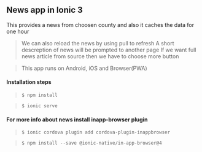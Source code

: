 ## News app in Ionic 3
This provides a news from choosen county and also it caches the data for one hour
> We can also reload the news by using pull to refresh
>A short descreption of news will be prompted to another page 
> If we want full news article from source then we have to choose more button

> This app runs on Android, iOS and Browser(PWA)

#### Installation steps

> `$ npm install`

> `$ ionic serve`

#### For more info about news install inapp-browser plugin 

>`$ ionic cordova plugin add cordova-plugin-inappbrowser`

> `$ npm install --save @ionic-native/in-app-browser@4`
